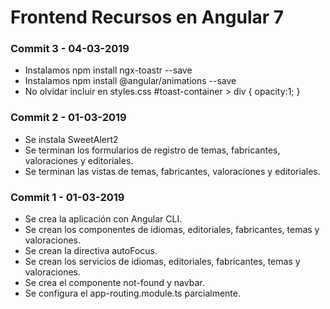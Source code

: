 # Frontend Recursos en Angular 7

### Commit 3 - 04-03-2019
* Instalamos npm install ngx-toastr --save
* Instalamos npm install @angular/animations --save
* No olvidar incluir en styles.css #toast-container > div { opacity:1; }

### Commit 2 - 01-03-2019
* Se instala SweetAlert2
* Se terminan los formularios de registro de temas, fabricantes, valoraciones y editoriales.
* Se terminan las vistas de temas, fabricantes, valoraciones y editoriales.

### Commit 1 - 01-03-2019
* Se crea la aplicación con Angular CLI.
* Se crean los componentes de idiomas, editoriales, fabricantes, temas y valoraciones.
* Se crean la directiva autoFocus.
* Se crean los servicios de idiomas, editoriales, fabricantes, temas y valoraciones.
* Se crea el componente not-found y navbar.
* Se configura el app-routing.module.ts parcialmente.


